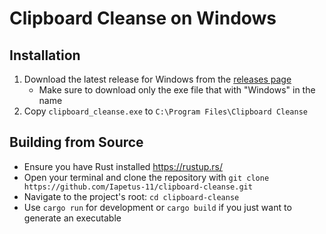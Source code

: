 # Clipboard Cleanse on Windows

## Installation
1. Download the latest release for Windows from the [releases page](https://github.com/Iapetus-11/clipboard-cleanse/releases/latest)
    - Make sure to download only the exe file that with "Windows" in the name
2. Copy `clipboard_cleanse.exe` to `C:\Program Files\Clipboard Cleanse`

## Building from Source
- Ensure you have Rust installed https://rustup.rs/
- Open your terminal and clone the repository with `git clone https://github.com/Iapetus-11/clipboard-cleanse.git`
- Navigate to the project's root: `cd clipboard-cleanse`
- Use `cargo run` for development or `cargo build` if you just want to generate an executable